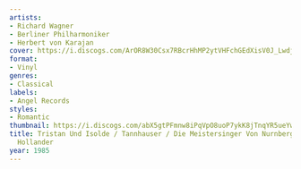 ```yaml
---
artists:
- Richard Wagner
- Berliner Philharmoniker
- Herbert von Karajan
cover: https://i.discogs.com/ArOR8W30Csx7RBcrHhMP2ytVHFchGEdXisV0J_LwdjA/rs:fit/g:sm/q:90/h:592/w:600/czM6Ly9kaXNjb2dz/LWRhdGFiYXNlLWlt/YWdlcy9SLTU4MjI3/NDctMTY2MTIwODgy/OC03OTc1LmpwZWc.jpeg
format:
- Vinyl
genres:
- Classical
labels:
- Angel Records
styles:
- Romantic
thumbnail: https://i.discogs.com/abX5gtPFmnw8iPqVpO8uoP7ykK8jTnqYR5ueYwpE0YY/rs:fit/g:sm/q:40/h:150/w:150/czM6Ly9kaXNjb2dz/LWRhdGFiYXNlLWlt/YWdlcy9SLTU4MjI3/NDctMTY2MTIwODgy/OC03OTc1LmpwZWc.jpeg
title: Tristan Und Isolde / Tannhauser / Die Meistersinger Von Nurnberg / Der Fliegende
  Hollander
year: 1985
---
```

